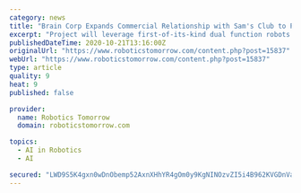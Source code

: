 ```yaml
---
category: news
title: "Brain Corp Expands Commercial Relationship with Sam's Club to Power In-Club Autonomous Robots and Connected Data Services"
excerpt: "Project will leverage first-of-its-kind dual function robots that combine cleaning and data-scanning capabilities to boost value and return on investment"
publishedDateTime: 2020-10-21T13:16:00Z
originalUrl: "https://www.roboticstomorrow.com/content.php?post=15837"
webUrl: "https://www.roboticstomorrow.com/content.php?post=15837"
type: article
quality: 9
heat: 9
published: false

provider:
  name: Robotics Tomorrow
  domain: roboticstomorrow.com

topics:
  - AI in Robotics
  - AI

secured: "LWD9S5K4gxn0wDnObemp52AxnXHhYR4gOm0y9KgNINOzvZI5i4B962KVGDnVaZxVMciFK8TrsknkvcDn5TgFbCun3GfCHfWdPFmrepH44P5ljvwjcNz71daLu7z35AdUqJVGg1n0OqUCh6Cp0krA9Bo6cgBAIuXbvHcxWN5SUozHfoG1lT9E2ags4XaBGpMbUQixxb9NV99hFd8OmgUU1g8GzB9w5ZDsJdj6gQ6pzv2eC/X3JheuTb+CnjX2Yk8NQq8KmUPcPnpQAESqjx5Y3zRic3/zpRTTNQry2Q3RDGUKZquKOsxGkYBHqwGssDLBP/VcGRaPXNE4pB6ld9nQ6wn+FZXMfTMBXaAF5Syz+F4=;QC/zpScqTfPQCmurhTzzzg=="
---
```


